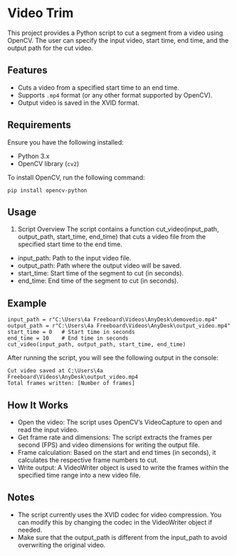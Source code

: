 # Video Trim

This project provides a Python script to cut a segment from a video using OpenCV. The user can specify the input video, start time, end time, and the output path for the cut video.

## Features

- Cuts a video from a specified start time to an end time.
- Supports `.mp4` format (or any other format supported by OpenCV).
- Output video is saved in the XVID format.

## Requirements

Ensure you have the following installed:

- Python 3.x
- OpenCV library (`cv2`)

To install OpenCV, run the following command:


    pip install opencv-python
  
## Usage
1. Script Overview
The script contains a function cut_video(input_path, output_path, start_time, end_time) that cuts a video file from the specified start time to the end time.

- input_path: Path to the input video file.
- output_path: Path where the output video will be saved.
- start_time: Start time of the segment to cut (in seconds).
- end_time: End time of the segment to cut (in seconds).
  
## Example 
    input_path = r"C:\Users\4a Freeboard\Videos\AnyDesk\demovedio.mp4"
    output_path = r"C:\Users\4a Freeboard\Videos\AnyDesk\output_video.mp4"
    start_time = 0   # Start time in seconds
    end_time = 10    # End time in seconds
    cut_video(input_path, output_path, start_time, end_time)

  After running the script, you will see the following output in the console:

    Cut video saved at C:\Users\4a Freeboard\Videos\AnyDesk\output_video.mp4
    Total frames written: [Number of frames]

## How It Works
- Open the video: The script uses OpenCV’s VideoCapture to open and read the input video.
- Get frame rate and dimensions: The script extracts the frames per second (FPS) and video dimensions for writing the output file.
- Frame calculation: Based on the start and end times (in seconds), it calculates the respective frame numbers to cut.
- Write output: A VideoWriter object is used to write the frames within the specified time range into a new video file.

## Notes
- The script currently uses the XVID codec for video compression. You can modify this by changing the codec in the VideoWriter object if needed.
- Make sure that the output_path is different from the input_path to avoid overwriting the original video.
